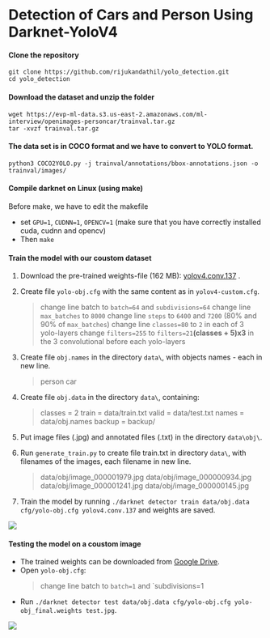 # Detection of Cars and Person Using Darknet-YoloV4

#### Clone the repository
```
git clone https://github.com/rijukandathil/yolo_detection.git
cd yolo_detection
```
#### Download the dataset and unzip the folder

```
wget https://evp-ml-data.s3.us-east-2.amazonaws.com/ml-interview/openimages-personcar/trainval.tar.gz
tar -xvzf trainval.tar.gz

```
#### The data set is in COCO format and we have to convert to YOLO format.
```
python3 COCO2YOLO.py -j trainval/annotations/bbox-annotations.json -o trainval/images/
```
#### Compile darknet on Linux (using make)
 Before make, we have to edit the makefile
*  set `GPU=1`, `CUDNN=1`, `OPENCV=1` (make sure that you have correctly installed cuda, cudnn and opencv)
* Then `make` 

#### Train the model with our coustom dataset
1. Download the pre-trained weights-file (162 MB): [yolov4.conv.137](https://github.com/AlexeyAB/darknet/releases/download/darknet_yolo_v3_optimal/yolov4.conv.137) .
2. Create file `yolo-obj.cfg` with the same content as in `yolov4-custom.cfg`.
   > change line batch to `batch=64` and `subdivisions=64`
   > change line `max_batches` to `8000`
   > change line `steps` to `6400` and `7200` (80% and 90% of `max_batches`)
   > change line `classes=80` to `2` in each of 3 yolo-layers
   > change `filters=255` to `filters=21`**(classes + 5)x3** in the 3 convolutional before each yolo-layers

3. Create file `obj.names` in the directory `data\`, with objects names - each in new line.
   >   person
   >   car

4. Create file `obj.data` in the directory `data\`, containing:
   > classes = 2
   > train  = data/train.txt
   > valid  = data/test.txt
   > names = data/obj.names
   > backup = backup/

5. Put image files (.jpg) and annotated files (.txt) in the directory `data\obj\`.
6. Run `generate_train.py` to create file train.txt in directory `data\`, with filenames of the images, each filename in new line.

   > data/obj/image_000001979.jpg
   > data/obj/image_000000934.jpg
   > data/obj/image_000001241.jpg
   > data/obj/image_000000145.jpg

7. Train the model by running `./darknet detector train data/obj.data cfg/yolo-obj.cfg yolov4.conv.137` and weights are saved.


![](https://i.imgur.com/7Drj1BJ.png)

#### Testing the model on a coustom image
* The trained weights can be downloaded from [Google Drive](https://drive.google.com/file/d/10P616BtblhM_jLz0h-gc0LSrbcYyObF0/view?usp=sharing).
* Open `yolo-obj.cfg`:
  > change line batch to `batch=1` and `subdivisions=1
* Run `./darknet detector test data/obj.data cfg/yolo-obj.cfg yolo-obj_final.weights test.jpg`.

![](https://i.imgur.com/sdXoqP8.jpg)

